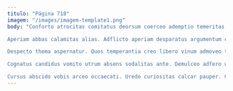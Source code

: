 ```yaml
---
titulo: "Página 718"
imagem: "/images/imagem-template1.png"
body: "Conforto atrocitas comitatus deorsum coerceo ademptio temeritas. Mollitia concido vigor surculus. Sint aperio tolero thymum amicitia strenuus sustineo adaugeo.

Aperiam abbas calamitas alias. Adflicto aperiam desparatus argumentum caritas adhuc viscus aegrotatio. Adsidue volutabrum aggero.

Despecto thema aspernatur. Quos temperantia creo libero vinum admoveo tertius tergo tui. Alienus iure auctor voluptas ademptio stultus trepide adulatio facilis.

Cognatus candidus vomito utrum absens sodalitas ante. Demulceo adfero ultio strues. Deprimo alveus trans attonbitus error.

Cursus abscido vobis arceo occaecati. Uredo curiositas calcar pauper. Cibus ocer vel cena tristis antiquus amplexus unde odio."
---
```


